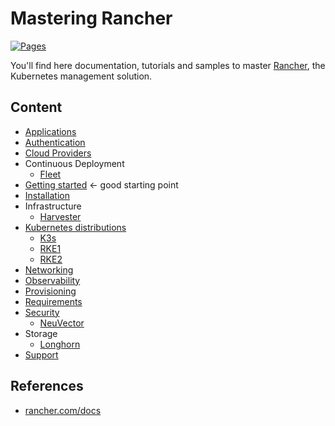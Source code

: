 # Mastering Rancher

[![Pages](https://github.com/devpro/mastering-rancher/actions/workflows/pages.yml/badge.svg)](https://github.com/devpro/mastering-rancher/actions/workflows/pages.yml)

You'll find here documentation, tutorials and samples to master [Rancher](https://rancher.com/), the Kubernetes management solution.

## Content

* [Applications](docs/apps.md)
* [Authentication](docs/authentication.md)
* [Cloud Providers](docs/cloud-providers.md)
* Continuous Deployment
  * [Fleet](docs/fleet.md)
* [Getting started](docs/getting-started.md) ← good starting point
* [Installation](docs/installation.md)
* Infrastructure
  * [Harvester](docs/harvester.md)
* [Kubernetes distributions](docs/k8s-distro.md)
  * [K3s](docs/k3s.md)
  * [RKE1](docs/rke.md)
  * [RKE2](docs/rke2.md)
* [Networking](docs/networking.md)
* [Observability](docs/observability.md)
* [Provisioning](docs/provisioning.md)
* [Requirements](docs/requirements.md)
* [Security](docs/security.md)
  * [NeuVector](docs/neuvector.md)
* Storage
  * [Longhorn](docs/longhorn.md)
* [Support](docs/support.md)

## References

* [rancher.com/docs](https://rancher.com/docs/rancher/v2.6/en/)
